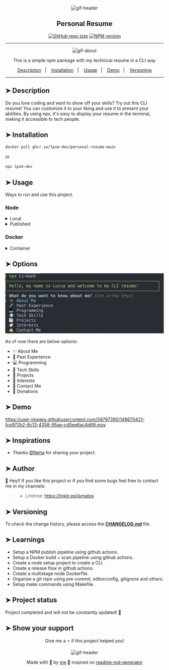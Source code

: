 <div align="center">

<img alt="gif-header" src="https://github.com/lpsm-dev/personal-resume/blob/main/assets/coding.gif" width="225"/>

<h2>Personal Resume</h2>

<div align="center">

[![GitHub repo size](https://img.shields.io/github/repo-size/lpsm-dev/personal-resume)](https://github.com/lpsm-dev/personal-resume)
[![NPM version](https://img.shields.io/npm/v/lpsm-dev?logo=npm&style=flat-square)](https://www.npmjs.org/package/lpsm-dev)

</div>

---

<img alt="gif-about" src="https://github.com/lpsm-dev/personal-resume/blob/main/assets/hey.gif" width="300"/>

<p>This is a simple npm package with my technical resume in a CLI way</p>

<p align="center">
  <a href="#description">Description</a>&nbsp;&nbsp;&nbsp;|&nbsp;&nbsp;&nbsp;
  <a href="#installation">Installation</a>&nbsp;&nbsp;&nbsp;|&nbsp;&nbsp;&nbsp;
  <a href="#usage">Usage</a>&nbsp;&nbsp;&nbsp;|&nbsp;&nbsp;&nbsp;
  <a href="#demo">Demo</a>&nbsp;&nbsp;&nbsp;|&nbsp;&nbsp;&nbsp;
  <a href="#versioning">Versioning</a>
</p>

</div>

---

## ➤ Description

Do you love coding and want to show off your skills? Try out this CLI resume! You can customize it to your liking and use it to present your abilities. By using npx, it's easy to display your resume in the terminal, making it accessible to tech people.

## ➤ Installation

```bash
docker pull ghcr.io/lpsm-dev/personal-resume:main
```

or

```bash
npx lpsm-dev
```

## ➤ Usage

Ways to run and use this project.

### Node

<details>
<summary>Local</summary>
<p>
Local execution method:

```bash
npm start
```

or

```bash
node index.js
```
</p>
</details>

<details>
<summary>Published</summary>
<p>

Published npm Package execution method:

```bash
npx lpsm-dev
```
</p>
</details>

### Docker

<details>
<summary>Container</summary>
<p>
To run the docker container:

```bash
docker container run \
  -it --rm --name personal-resume \
  ghcr.io/lpsm-dev/personal-resume:main
```

Click [here](https://github.com/lpsm-dev/personal-resume/pkgs/container/personal-resume/versions) to see available image tags.
</p>
</details>

## ➤ Options

<p align="center">
  <img alt="CLI Example" src="./assets/cli.png" width="550"/>
</p>

As of now there are below options:

- ✨ About Me
- 🧪 Past Experience
- 💻 Programming
- 💨 Tech Skills
- 📑 Projects
- 🔖 Interests
- 🤙 Contact Me
- 💸 Donations

## ➤ Demo

https://user-images.githubusercontent.com/58797390/148670421-fce972b2-8c13-4358-95ae-cd5ee6ac4d69.mov

## ➤ Inspirations <a name = "inspirations"></a>

* Thanks [@Neha](https://github.com/Neha/resume-cli) for sharing your project.

## ➤ Author

👤 Hey!! If you like this project or if you find some bugs feel free to contact me in my channels:

>
> * Linktree: https://linktr.ee/lpmatos
>

## ➤ Versioning

To check the change history, please access the [**CHANGELOG.md**](CHANGELOG.md) file.

## ➤ Learnings

- Setup a NPM publish pipeline using github actions.
- Setup a Docker build + scan pipeline using github actions.
- Create a node setup project to create a CLI.
- Create a release flow in github actions.
- Create a multistage node Dockerfile.
- Organize a git repo using pre-commit, editorconfig, gitignore and others.
- Setup make commands using Makefile.

## ➤ Project status

Project completed and will not be constantly updated! 👋

## ➤ Show your support

<div align="center">

Give me a ⭐️ if this project helped you!

<img alt="gif-header" src="https://www.icegif.com/wp-content/uploads/baby-yoda-bye-bye-icegif.gif" width="350"/>

Made with 💜 by [me](https://github.com/lpsm-dev) 👋 inspired on [readme-md-generator](https://github.com/kefranabg/readme-md-generator)

</div>
